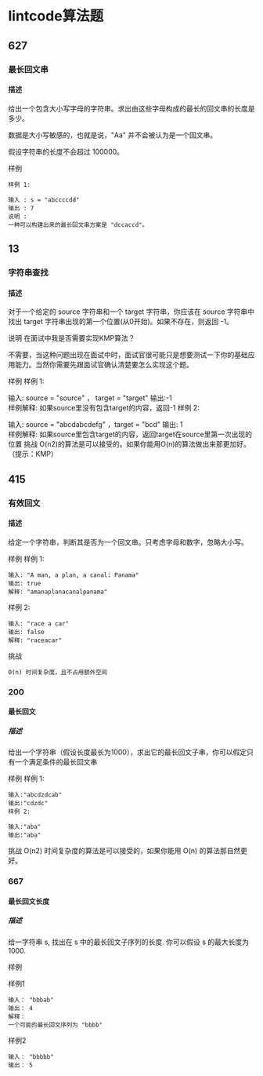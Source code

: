 # lintcode算法题

## 627
### 最长回文串
#### 描述

给出一个包含大小写字母的字符串。求出由这些字母构成的最长的回文串的长度是多少。

数据是大小写敏感的，也就是说，"Aa" 并不会被认为是一个回文串。

假设字符串的长度不会超过 100000。

样例

    样例 1:

    输入 : s = "abccccdd" 
    输出 : 7
    说明 : 
    一种可以构建出来的最长回文串方案是 "dccaccd"。
    
## 13
### 字符串查找
#### 描述

对于一个给定的 source 字符串和一个 target 字符串，你应该在 source 字符串中找出 target 字符串出现的第一个位置(从0开始)。如果不存在，则返回 -1。
  
说明
在面试中我是否需要实现KMP算法？

不需要，当这种问题出现在面试中时，面试官很可能只是想要测试一下你的基础应用能力。当然你需要先跟面试官确认清楚要怎么实现这个题。

样例
样例 1:

输入: source = "source" ， target = "target"
输出:-1	
样例解释: 如果source里没有包含target的内容，返回-1
样例 2:

输入: source = "abcdabcdefg" ，target = "bcd"
输出: 1	
样例解释: 如果source里包含target的内容，返回target在source里第一次出现的位置
挑战
O(n2)的算法是可以接受的。如果你能用O(n)的算法做出来那更加好。（提示：KMP）

## 415
### 有效回文
#### 描述
给定一个字符串，判断其是否为一个回文串。只考虑字母和数字，忽略大小写。

样例
样例 1:

    输入: "A man, a plan, a canal: Panama"
    输出: true
    解释: "amanaplanacanalpanama"
样例 2:

    输入: "race a car"
    输出: false
    解释: "raceacar"
挑战
    
    O(n) 时间复杂度，且不占用额外空间
    

### 200
#### 最长回文
##### 描述

给出一个字符串（假设长度最长为1000），求出它的最长回文子串，你可以假定只有一个满足条件的最长回文串

样例
样例 1:

    输入:"abcdzdcab"
    输出:"cdzdc"
    样例 2:

    输入:"aba"
    输出:"aba"

挑战
O(n2) 时间复杂度的算法是可以接受的，如果你能用 O(n) 的算法那自然更好。

### 667
#### 最长回文长度
##### 描述

给一字符串 s, 找出在 s 中的最长回文子序列的长度. 你可以假设 s 的最大长度为 1000.

样例

样例1

    输入： "bbbab"
    输出： 4
    解释：
    一个可能的最长回文序列为 "bbbb"
样例2

    输入： "bbbbb"
    输出： 5


